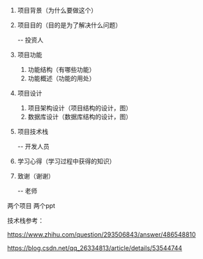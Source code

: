 1. 项目背景（为什么要做这个）

2. 项目目的（目的是为了解决什么问题）

   -- 投资人

3. 项目功能

   1. 功能结构（有哪些功能）
   2. 功能概述（功能的用处）

4. 项目设计

   1. 项目架构设计（项目结构的设计，图）
   2. 数据库设计（数据库结构的设计，图）

5. 项目技术栈

   -- 开发人员

6. 学习心得（学习过程中获得的知识）

7. 致谢（谢谢）

   -- 老师



两个项目 两个ppt



技术栈参考：

https://www.zhihu.com/question/293506843/answer/486548810

https://blog.csdn.net/qq_26334813/article/details/53544744